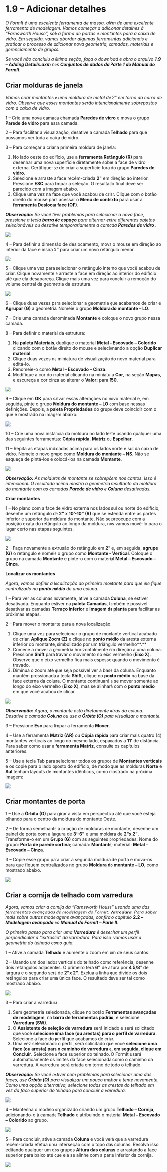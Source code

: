 # 1.9 – Adicionar detalhes

_O FormIt é uma excelente ferramenta de massa, além de uma excelente ferramenta de modelagem. Vamos começar a adicionar detalhes à “Farnsworth House”, sob a forma de portas e montantes para a caixa de vidro. Em seguida, vamos abordar algumas ferramentas adicionais e praticar o processo de adicionar nova geometria, camadas, materiais e gerenciamento de grupos._

_Se você não concluiu a última seção, faça o download e abra o arquivo_ _**1.9 – Adding Details.axm**_ _nos_ _**Conjuntos de dados da Parte 1 do Manual do FormIt**._

## **Criar molduras de janela**

_Vamos criar montantes e uma moldura de metal de 2" em torno da caixa de vidro. Observe que esses montantes serão intencionalmente sobrepostos com a caixa de vidro._

1 – Crie uma nova camada chamada **Paredes de vidro** e mova o grupo **Parede de vidro** para essa camada.

2 – Para facilitar a visualização, desative a camada **Telhado** para que possamos ver toda a caixa de vidro.

3 – Para começar a criar a primeira moldura de janela:

1. No lado oeste do edifício, use a **ferramenta Retângulo (R)** para desenhar uma nova superfície diretamente sobre a face de vidro externa. Certifique-se de criar a superfície fora do grupo **Paredes de vidro**.
2. Selecione e arraste a face recém-criada **2"** em direção ao interior. Pressione **ESC** para limpar a seleção. O resultado final deve ser parecido com a imagem abaixo.
3. Clique uma vez na face que você acabou de criar. Clique com o botão direito do mouse para acessar o **Menu de contexto** para usar a **ferramenta Deslocar face (OF).**

_**Observação:**_ _Se você tiver problemas para selecionar a nova face, pressione a tecla_ _**barra de espaço**_ _para alternar entre diferentes objetos selecionáveis ou desative temporariamente a camada_ _**Paredes de vidro**_ _._

![](../../.gitbook/assets/0.jpeg)

4 – Para definir a dimensão de deslocamento, mova o mouse em direção ao interior da face e insira **2"** para criar um novo retângulo menor.

![](<../../.gitbook/assets/1 (9).png>)

5 – Clique uma vez para selecionar o retângulo interno que você acabou de criar. Clique novamente e arraste a face em direção ao interior do edifício até que ela desapareça. Clique mais uma vez para concluir a remoção do volume central da geometria da estrutura.

![](<../../.gitbook/assets/2 (21).png>)

6 – Clique duas vezes para selecionar a geometria que acabamos de criar e **Agrupar (G)** a geometria. Nomeie o grupo **Moldura do montante – LO**.​

7 – Crie uma camada denominada **Montante** e coloque o novo grupo nessa camada.

8 – Para definir o material da estrutura:

1. Na **paleta Materiais**, duplique o material **Metal – Escovado – Colorido** clicando com o botão direito do mouse e selecionando a opção **Duplicar material**.
2. Clique duas vezes na miniatura de visualização do novo material para editá-lo.
3. Renomeie-o como **Metal – Escovado – Cinza**.
4. Modifique a cor do material clicando na miniatura **Cor**, na seção **Mapas**, e escureça a cor cinza ao alterar o **Valor:** para **150**.

![](<../../.gitbook/assets/3 (4).png>)

9 – Clique em **OK** para salvar essas alterações no novo material e, em seguida, pinte o grupo **Moldura do montante – LO** com base nessas definições. Depois, a **paleta Propriedades** do grupo deve coincidir com o que é mostrado na imagem abaixo:

![](<../../.gitbook/assets/4 (2).jpeg>)

10 – Crie uma nova instância da moldura no lado leste usando qualquer uma das seguintes ferramentas: **Cópia rápida**, **Matriz** ou **Espelhar**.

11 – Repita as etapas indicadas acima para os lados norte e sul da caixa de vidro. Nomeie o novo grupo como **Moldura do montante – NS**. Não se esqueça de pintá-los e colocá-los na camada **Montante**.

![](<../../.gitbook/assets/5 (16) (1).png>)

_**Observação:**_ _As molduras de montante se sobrepõem nos cantos. Isso é intencional. O resultado acima mostra a geometria resultante da moldura do montante com as camadas_ _**Parede de vidro**_ _e_ _**Coluna**_ _desativadas._

**Criar montantes**

1 – No plano com a face de vidro externa nos lados sul ou norte do edifício, desenhe um retângulo de **2" x 10’-10" (R)** que se estenda entre as partes inferior e superior da moldura do montante. Não se preocupe com a posição exata do retângulo ao longo da moldura, nós vamos movê-lo para o lugar certo nas etapas seguintes.

![](<../../.gitbook/assets/6 (11).png>)

2 – Faça novamente a extrusão do retângulo em **2"** e, em seguida, **agrupe (G)** o retângulo e nomeie o grupo como **Montante – Vertical**. Coloque o grupo na camada **Montante** e pinte-o com o material **Metal – Escovado – Cinza**.

**Localizar os montantes**

_Agora, vamos definir a localização do primeiro montante para que ele fique centralizado no __**ponto médio**__ de uma coluna._

1 – Para ver as colunas novamente, ative a camada **Coluna**, se estiver desativada. Enquanto estiver na **paleta Camadas**, também é possível desativar as camadas **Terraço inferior** e **Imagem da planta** para facilitar as próximas etapas.

2 – Para mover o montante para a nova localização:

1. Clique uma vez para selecionar o grupo de montante vertical acabado de criar. **Aplique Zoom (Z)** e clique no **ponto médio** da aresta externa inferior do montante, simbolizado por um triângulo vermelho**.**
2. Comece a mover a geometria horizontalmente em direção a uma coluna. Pressione **Shift** para travar o movimento no eixo vermelho (**Eixo X**). Observe que o eixo vermelho fica mais espesso quando o movimento é travado.
3. Diminua o zoom até que seja possível ver a base da coluna. Enquanto mantém pressionada a tecla **Shift**, clique no **ponto médio** na base da face externa da coluna. O montante continuará a se mover somente ao longo do eixo vermelho (**Eixo X**), mas se alinhará com o **ponto médio** em que você acabou de clicar.

![](<../../.gitbook/assets/7 (1) (1).jpeg>)

_**Observação:**_ _Agora, o montante está diretamente atrás da coluna. Desative a camada_ _**Coluna**_ _ou use a_ _**Órbita (O)**_ _para visualizar o montante._

3 – Pressione **Esc** para limpar a ferramenta **Mover**.

4 – Use a ferramenta **Matriz (AR)** ou **Cópia rápida** para criar mais quatro (4) montantes verticais ao longo do mesmo lado, espaçados a **11’** de distância. Para saber como usar a **ferramenta Matriz**, consulte os capítulos anteriores.

5 – Use a tecla Tab para selecionar todos os grupos de **Montantes verticais** e os copie para o lado oposto do edifício, de modo que as molduras **Norte** e **Sul** tenham layouts de montantes idênticos, como mostrado na próxima imagem:

![](<../../.gitbook/assets/8 (6).png>)

## **Criar montantes de porta**

1 – Use a **Órbita (O)** para girar a vista em perspectiva até que você esteja olhando para o centro da moldura do montante Oeste.

2 – De forma semelhante à criação de molduras de montante, desenhe um painel de porta com a largura de **3’-6"** e uma moldura de **2"x 2"**. Transforme-o em um **Grupo (G)** com as seguintes propriedades: Nome do grupo: **Porta de parede cortina**; camada: **Montante**; material: **Metal – Escovado – Cinza**.

3 – Copie esse grupo para criar a segunda moldura de porta e mova-os para que fiquem centralizados no grupo **Moldura do montante – LO**, como mostrado abaixo.

![](../../.gitbook/assets/9.jpeg)

## **Criar a cornija de telhado com varredura**

_Agora, vamos criar a cornija da “Farnsworth House” usando uma das ferramentas avançadas de modelagem do FormIt:_ _**Varredura**. Para saber mais sobre outras modelagens avançadas, confira o capítulo_ **2.2 –** _**Modelagem avançada** no_ _**Manual do FormIt – Parte II**._

_O primeiro passo para criar uma __**Varredura**__ é desenhar um perfil perpendicular à “extrusão” da varredura. Para isso, vamos usar a geometria do telhado como guia._

1 – Ative a camada **Telhado** e aumente o zoom em um de seus cantos.

2 – Usando um dos lados verticais do telhado como referência, desenhe dois retângulos adjacentes. O primeiro terá **6"** de altura por **4 5/8**" de largura e o segundo será de **2"x 2"**. Exclua a linha que divide os dois retângulos para criar uma única face. O resultado deve ser tal como mostrado abaixo.

![](<../../.gitbook/assets/10 (1).jpeg>)

3 – Para criar a varredura:

1. Sem geometria selecionada, clique no botão **Ferramentas avançadas de modelagem**, na **barra de ferramentas padrão**, e selecione **Varredura (SW)**.
2. O **Assistente de seleção de varredura** será iniciado e será solicitado que você **selecione uma face (ou arestas) para o perfil de varredura**. Selecione a face do perfil que acabamos de criar.
3. Uma vez selecionado o perfil, será solicitado que você **selecione uma face (ou aresta) para o caminho de varredura e, em seguida, clique em Concluir**. Selecione a face superior do telhado. O FormIt usará automaticamente os limites da face selecionada como o caminho da varredura. A varredura será criada em torno de todo o telhado.

_**Observação:**_ _Se você estiver com problemas para selecionar uma das faces, use_ _**Órbita (O)**_ _para visualizar um pouco melhor e tente novamente. Como uma opção alternativa, selecione todas as arestas do telhado em vez da face superior do telhado para concluir a varredura._

![](<../../.gitbook/assets/11 (2).png>)

4 – Mantenha o modelo organizado criando um grupo **Telhado – Cornija**, adicionando-o à camada **Telhado** e atribuindo o material **Metal – Escovado – Colorido** ao grupo.

![](<../../.gitbook/assets/12 (1).png>)

5 – Para concluir, ative a camada **Coluna** e você verá que a varredura recém-criada efetua uma interseção com o topo das colunas. Resolva isso editando qualquer um dos grupos **Altura das colunas** e arrastando a face superior para baixo até que ela se alinhe com a parte inferior da cornija.

![](<../../.gitbook/assets/13 (5).png>)
